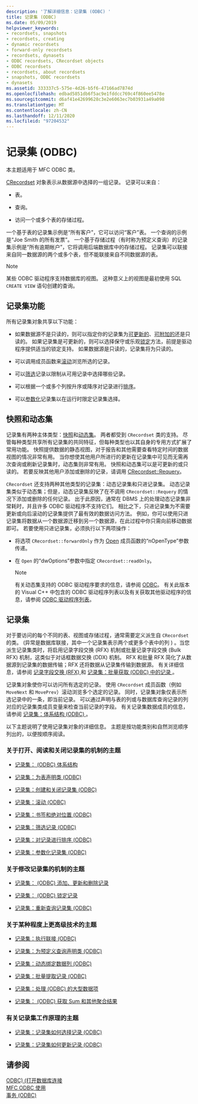 ```yaml
---
description: '了解详细信息：记录集 (ODBC) '
title: 记录集 (ODBC)
ms.date: 05/09/2019
helpviewer_keywords:
- recordsets, snapshots
- recordsets, creating
- dynamic recordsets
- forward-only recordsets
- recordsets, dynasets
- ODBC recordsets, CRecordset objects
- ODBC recordsets
- recordsets, about recordsets
- snapshots, ODBC recordsets
- dynasets
ms.assetid: 333337c5-575e-4d26-b5f6-47166ad7874d
ms.openlocfilehash: edbad5851db6f5ac9e1fddcc769c4f860ee5478e
ms.sourcegitcommit: d6af41e42699628c3e2e6063ec7b03931a49a098
ms.translationtype: MT
ms.contentlocale: zh-CN
ms.lasthandoff: 12/11/2020
ms.locfileid: "97204532"
---
```

# <a name="recordset-odbc"></a>记录集 (ODBC)

本主题适用于 MFC ODBC 类。

[CRecordset](../../mfc/reference/crecordset-class.md) 对象表示从数据源中选择的一组记录。 记录可以来自：

- 表。

- 查询。

- 访问一个或多个表的存储过程。

一个基于表的记录集示例是“所有客户”，它可以访问“客户”表。 一个查询的示例是“Joe Smith 的所有发票”。 一个基于存储过程（有时称为预定义查询）的记录集示例是“所有逾期帐户”，它将调用后端数据库中的存储过程。 记录集可以联接来自同一数据源的两个或多个表，但不能联接来自不同数据源的表。

> [!NOTE]
> 某些 ODBC 驱动程序支持数据库的视图。 这种意义上的视图是最初使用 SQL `CREATE VIEW` 语句创建的查询。

## <a name="recordset-capabilities"></a><a name="_core_recordset_capabilities"></a> 记录集功能

所有记录集对象共享以下功能：

- 如果数据源不是只读的，则可以指定你的记录集为[可更新的](../../data/odbc/recordset-adding-updating-and-deleting-records-odbc.md)、[可附加的](../../data/odbc/recordset-adding-updating-and-deleting-records-odbc.md)还是只读的。 如果记录集是可更新的，则可以选择保守或乐观[锁定](../../data/odbc/recordset-locking-records-odbc.md)方法，前提是驱动程序提供适当的锁定支持。 如果数据源是只读的，记录集将为只读的。

- 可以调用成员函数来[滚动](../../data/odbc/recordset-scrolling-odbc.md)浏览所选的记录。

- 可以[筛选](../../data/odbc/recordset-filtering-records-odbc.md)记录以限制从可用记录中选择哪些记录。

- 可以根据一个或多个列按升序或降序对记录进行[排序](../../data/odbc/recordset-sorting-records-odbc.md)。

- 可以[参数化](../../data/odbc/recordset-parameterizing-a-recordset-odbc.md)记录集以在运行时限定记录集选择。

## <a name="snapshots-and-dynasets"></a><a name="_core_snapshots_and_dynasets"></a> 快照和动态集

记录集有两种主体类型：[快照](../../data/odbc/snapshot.md)和[动态集](../../data/odbc/dynaset.md)。 两者都受到 `CRecordset` 类的支持。 尽管每种类型共享所有记录集的共同特征，但每种类型也以其自身的专用方式扩展了常用功能。 快照提供数据的静态视图，对于报告和其他需要查看特定时间的数据视图的情况非常有用。 当你想使其他用户所进行的更新在记录集中可见而无需再次查询或刷新记录集时，动态集则非常有用。 快照和动态集可以是可更新的或只读的。 若要反映其他用户添加或删除的记录，请调用 [CRecordset::Requery](../../mfc/reference/crecordset-class.md#requery)。

`CRecordset` 还支持两种其他类型的记录集：动态记录集和只进记录集。 动态记录集类似于动态集；但是，动态记录集反映了在不调用 `CRecordset::Requery` 的情况下添加或删除的任何记录。 出于此原因，通常在 DBMS 上的处理动态记录集非常耗时，并且许多 ODBC 驱动程序不支持它们。 相比之下，只进记录集为不需要更新或向后滚动的记录集提供了最有效的数据访问方法。 例如，你可以使用只进记录集将数据从一个数据源迁移到另一个数据源，在此过程中你只需向前移动数据即可。 若要使用只进记录集，必须执行以下两项操作：

- 将选项 `CRecordset::forwardOnly` 作为 [Open](../../mfc/reference/crecordset-class.md#open) 成员函数的“nOpenType”参数传递。

- 在 `Open` 的“dwOptions”参数中指定 `CRecordset::readOnly`。

    > [!NOTE]
    >  有关动态集支持的 ODBC 驱动程序要求的信息，请参阅 [ODBC](../../data/odbc/odbc-basics.md)。 有关此版本的 Visual C++ 中包含的 ODBC 驱动程序列表以及有关获取其他驱动程序的信息，请参阅 [ODBC 驱动程序列表](../../data/odbc/odbc-driver-list.md)。

## <a name="your-recordsets"></a><a name="_core_your_recordsets"></a> 记录集

对于要访问的每个不同的表、视图或存储过程，通常需要定义派生自 `CRecordset` 的类。  (异常是数据库联接，其中一个记录集表示两个或更多个表中的列 ) 。当您派生记录集类时，将启用记录字段交换 (RFX) 机制或批量记录字段交换 (Bulk RFX) 机制，这类似于对话框数据交换 (DDX) 机制。 RFX 和批量 RFX 简化了从数据源到记录集的数据传输；RFX 还将数据从记录集传输到数据源。 有关详细信息，请参阅 [记录字段交换 (RFX) ](../../data/odbc/record-field-exchange-rfx.md) 和 [记录集：批量获取 (ODBC) 中的记录 ](../../data/odbc/recordset-fetching-records-in-bulk-odbc.md)。

记录集对象使你可以访问所有选定的记录。 使用 `CRecordset` 成员函数（例如 `MoveNext` 和 `MovePrev`）滚动浏览多个选定的记录。 同时，记录集对象仅表示所选记录中的一条，即当前记录。 可以通过声明与表的列或与数据库查询记录的列对应的记录集类成员变量来检查当前记录的字段。 有关记录集数据成员的信息，请参阅 [记录集：体系结构 (ODBC) ](../../data/odbc/recordset-architecture-odbc.md)。

以下主题说明了使用记录集对象的详细信息。 主题是按功能类别和自然浏览顺序列出的，以便按顺序阅读。

### <a name="topics-about-the-mechanics-of-opening-reading-and-closing-recordsets"></a>关于打开、阅读和关闭记录集的机制的主题

- [记录集： (ODBC) 体系结构 ](../../data/odbc/recordset-architecture-odbc.md)

- [记录集：为表声明类 (ODBC) ](../../data/odbc/recordset-declaring-a-class-for-a-table-odbc.md)

- [记录集：创建和关闭记录集 (ODBC) ](../../data/odbc/recordset-creating-and-closing-recordsets-odbc.md)

- [记录集：滚动 (ODBC)](../../data/odbc/recordset-scrolling-odbc.md)

- [记录集：书签和绝对位置 (ODBC) ](../../data/odbc/recordset-bookmarks-and-absolute-positions-odbc.md)

- [记录集：筛选记录 (ODBC) ](../../data/odbc/recordset-filtering-records-odbc.md)

- [记录集：对记录进行排序 (ODBC) ](../../data/odbc/recordset-sorting-records-odbc.md)

- [记录集：参数化记录集 (ODBC) ](../../data/odbc/recordset-parameterizing-a-recordset-odbc.md)

### <a name="topics-about-the-mechanics-of-modifying-recordsets"></a>关于修改记录集的机制的主题

- [记录集： (ODBC) 添加、更新和删除记录 ](../../data/odbc/recordset-adding-updating-and-deleting-records-odbc.md)

- [记录集： (ODBC) 锁定记录 ](../../data/odbc/recordset-locking-records-odbc.md)

- [记录集：重新查询记录集 (ODBC) ](../../data/odbc/recordset-requerying-a-recordset-odbc.md)

### <a name="topics-about-somewhat-more-advanced-techniques"></a>关于某种程度上更高级技术的主题

- [记录集：执行联接 (ODBC) ](../../data/odbc/recordset-performing-a-join-odbc.md)

- [记录集：为预定义查询声明类 (ODBC) ](../../data/odbc/recordset-declaring-a-class-for-a-predefined-query-odbc.md)

- [记录集：动态绑定数据列 (ODBC) ](../../data/odbc/recordset-dynamically-binding-data-columns-odbc.md)

- [记录集：批量提取记录 (ODBC) ](../../data/odbc/recordset-fetching-records-in-bulk-odbc.md)

- [记录集：处理 (ODBC) 的大型数据项 ](../../data/odbc/recordset-working-with-large-data-items-odbc.md)

- [记录集： (ODBC) 获取 Sum 和其他聚合结果 ](../../data/odbc/recordset-obtaining-sums-and-other-aggregate-results-odbc.md)

### <a name="topics-about-how-recordsets-work"></a>有关记录集工作原理的主题

- [记录集：记录集如何选择记录 (ODBC) ](../../data/odbc/recordset-how-recordsets-select-records-odbc.md)

- [记录集：记录集如何更新记录 (ODBC) ](../../data/odbc/recordset-how-recordsets-update-records-odbc.md)

## <a name="see-also"></a>请参阅

[ODBC)  (打开数据库连接 ](../../data/odbc/open-database-connectivity-odbc.md)<br/>
[MFC ODBC 使用](../../mfc/reference/adding-an-mfc-odbc-consumer.md)<br/>
[事务 (ODBC)](../../data/odbc/transaction-odbc.md)
